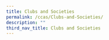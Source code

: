 ```yaml
---
title: Clubs and Societies
permalink: /ccas/Clubs-and-Societies/
description: ""
third_nav_title: Clubs and Societies
---
```

